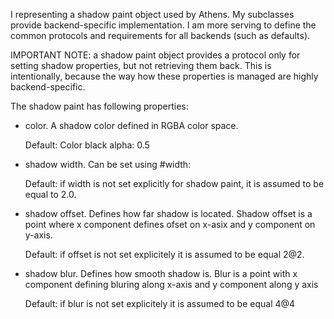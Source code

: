 I representing a shadow paint object used by Athens.My subclasses provide backend-specific implementation.I am more serving to define the common protocols andrequirements for all backends (such as defaults).IMPORTANT NOTE: a shadow paint object provides a protocol only for setting shadow properties, but not retrieving them back.This is intentionally, because the way how these properties ismanaged are highly backend-specific. The shadow paint has following properties: - color. A shadow color defined in RGBA color space.	Default: Color black alpha: 0.5 - shadow width. Can be set using #width:	Default: if width is not set explicitly for shadow paint,		it is assumed to be equal to 2.0.		 - shadow offset. Defines how far shadow is located.	Shadow offset is a point where x component defines ofset on x-asix and y component on y-axis.		Default: if offset is not set  explicitely it is assumed to be equal 2@2.			 - shadow blur. Defines how smooth shadow is.	Blur is a point with x component defining bluring along x-axis and y component along y axis		Default: if blur is not set explicitely it is assumed to be equal 4@4